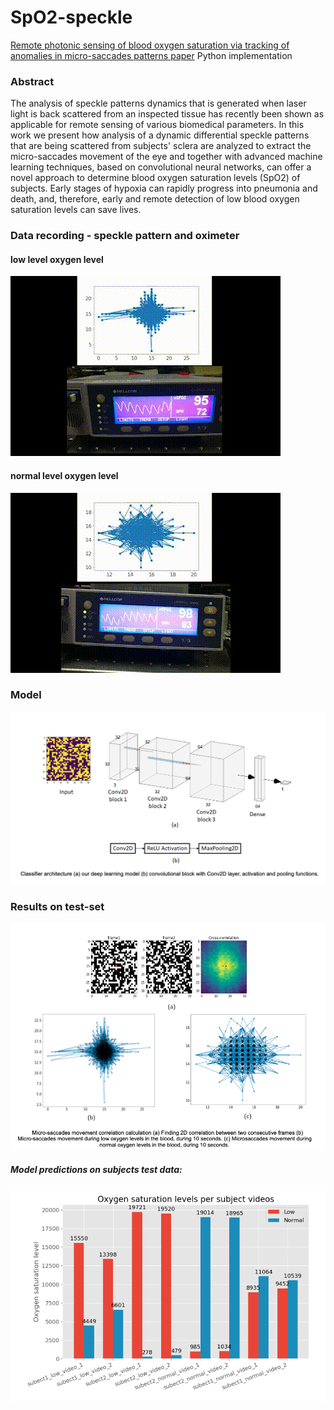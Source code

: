# SpO2-speckle
[Remote photonic sensing of blood oxygen saturation via tracking of anomalies in micro-saccades patterns paper]() Python implementation

### Abstract
The analysis of speckle patterns dynamics that is generated when laser light is back scattered from an
inspected tissue has recently been shown as applicable for remote sensing of various biomedical parameters. In this
work we present how analysis of a dynamic differential speckle patterns that are being scattered from subjects&#39;
sclera are analyzed to extract the micro-saccades movement of the eye and together with advanced machine learning
techniques, based on convolutional neural networks, can offer a novel approach to determine blood oxygen
saturation levels (SpO2) of subjects. Early stages of hypoxia can rapidly progress into pneumonia and death, and,
therefore, early and remote detection of low blood oxygen saturation levels can save lives.

### Data recording - speckle pattern and oximeter
#### low level oxygen level
![low level oxygen level saturation oximeter and speckle pattern](figures/low_oxygen_level_both_gif.gif)

#### normal level oxygen level
![normal level oxygen level saturation oximeter and speckle pattern](figures/normal_oxygen_level_both_gif.gif)

### Model
![model architecture](model.png)

### Results on test-set
![Micro-saccades movement correlation calculation](figures/results1.png)

##### Model predictions on subjects test data:
![. Model training graph and results](figures/results2.png)

